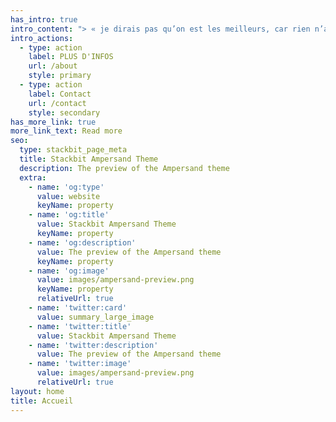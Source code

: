 ```yaml
---
has_intro: true
intro_content: "> « je dirais pas qu’on est les meilleurs, car rien n’a commencé »\n\n10 ans en arrière, ça aurait paru avant-gardiste, mais aujourd’hui, on est dans le présent\r\net même tout ce que je viens d’écrire,\r\nc’est banal et ça aurait pu traverser l’esprit de n’importe qui.\n\nEnvisage le futur : \r\nNorad, une expédition urbaine.\n"
intro_actions:
  - type: action
    label: PLUS D'INFOS
    url: /about
    style: primary
  - type: action
    label: Contact
    url: /contact
    style: secondary
has_more_link: true
more_link_text: Read more
seo:
  type: stackbit_page_meta
  title: Stackbit Ampersand Theme
  description: The preview of the Ampersand theme
  extra:
    - name: 'og:type'
      value: website
      keyName: property
    - name: 'og:title'
      value: Stackbit Ampersand Theme
      keyName: property
    - name: 'og:description'
      value: The preview of the Ampersand theme
      keyName: property
    - name: 'og:image'
      value: images/ampersand-preview.png
      keyName: property
      relativeUrl: true
    - name: 'twitter:card'
      value: summary_large_image
    - name: 'twitter:title'
      value: Stackbit Ampersand Theme
    - name: 'twitter:description'
      value: The preview of the Ampersand theme
    - name: 'twitter:image'
      value: images/ampersand-preview.png
      relativeUrl: true
layout: home
title: Accueil
---
```

